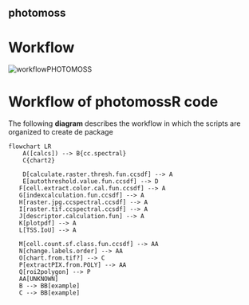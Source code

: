 ## photomoss

# Workflow
![workflowPHOTOMOSS](https://github.com/user-attachments/assets/ad42c860-b3f0-4ab9-b6e3-3655efd879ee)

# Workflow of photomossR code
The following **diagram** describes the workflow in which the scripts are organized to create de package

```mermaid
flowchart LR
    A([calcs]) --> B{cc.spectral}
    C{chart2}

    D[calculate.raster.thresh.fun.ccsdf] --> A
    E[autothreshold.value.fun.ccsdf] --> D
   F[cell.extract.color.cal.fun.ccsdf] --> A
   G[indexcalculation.fun.ccsdf] --> A
   H[raster.jpg.ccspectral.ccsdf] --> A
   I[raster.tif.ccspectral.ccsdf] --> A
   J[descriptor.calculation.fun] --> A
   K[plotpdf] --> A
   L[TSS.IoU] --> A
   
   M[cell.count.sf.class.fun.ccsdf] --> AA
   N[change.labels.order] --> AA
   O[chart.from.tif?] --> C
   P[extractPIX.from.POLY] --> AA
   Q[roi2polygon] --> P
   AA[UNKNOWN]
   B --> BB[example]
   C --> BB[example]
   ```
